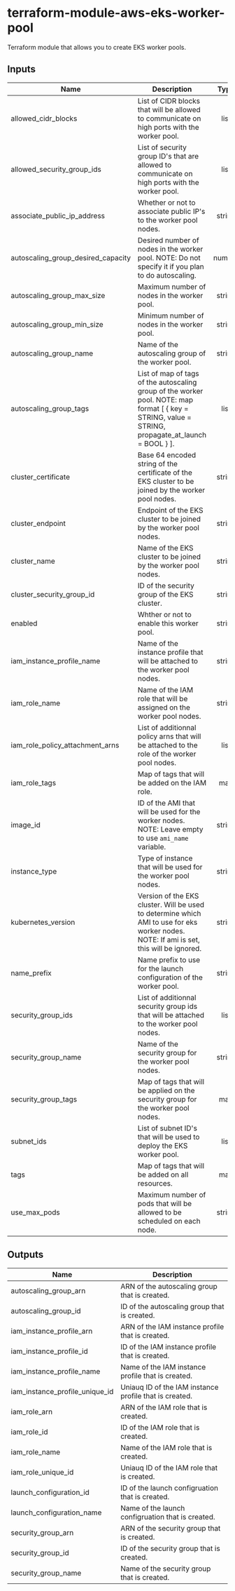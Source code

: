 # terraform-module-aws-eks-worker-pool

Terraform module that allows you to create EKS worker pools.

<!-- BEGINNING OF PRE-COMMIT-TERRAFORM DOCS HOOK -->
## Inputs

| Name | Description | Type | Default | Required |
|------|-------------|:----:|:-----:|:-----:|
| allowed\_cidr\_blocks | List of CIDR blocks that will be allowed to communicate on high ports with the worker pool. | list | `[]` | no |
| allowed\_security\_group\_ids | List of security group ID's that are allowed to communicate on high ports with the worker pool. | list | `[]` | no |
| associate\_public\_ip\_address | Whether or not to associate public IP's to the worker pool nodes. | string | `"false"` | no |
| autoscaling\_group\_desired\_capacity | Desired number of nodes in the worker pool. NOTE: Do not specify it if you plan to do autoscaling. | number | `"null"` | no |
| autoscaling\_group\_max\_size | Maximum number of nodes in the worker pool. | string | `"10"` | no |
| autoscaling\_group\_min\_size | Minimum number of nodes in the worker pool. | string | `"2"` | no |
| autoscaling\_group\_name | Name of the autoscaling group of the worker pool. | string | `"eks-worker-pool"` | no |
| autoscaling\_group\_tags | List of map of tags of the autoscaling group of the worker pool. NOTE: map format [ { key = STRING, value = STRING, propagate_at_launch = BOOL } ]. | list | `[]` | no |
| cluster\_certificate | Base 64 encoded string of the certificate of the EKS cluster to be joined by the worker pool nodes. | string | n/a | yes |
| cluster\_endpoint | Endpoint of the EKS cluster to be joined by the worker pool nodes. | string | n/a | yes |
| cluster\_name | Name of the EKS cluster to be joined by the worker pool nodes. | string | n/a | yes |
| cluster\_security\_group\_id | ID of the security group of the EKS cluster. | string | n/a | yes |
| enabled | Whther or not to enable this worker pool. | string | `"true"` | no |
| iam\_instance\_profile\_name | Name of the instance profile that will be attached to the worker pool nodes. | string | `"eks-worker-pool"` | no |
| iam\_role\_name | Name of the IAM role that will be assigned on the worker pool nodes. | string | `"eks-worker-pool"` | no |
| iam\_role\_policy\_attachment\_arns | List of additionnal policy arns that will be attached to the role of the worker pool nodes. | list | `[]` | no |
| iam\_role\_tags | Map of tags that will be added on the IAM role. | map | `{}` | no |
| image\_id | ID of the AMI that will be used for the worker nodes. NOTE: Leave empty to use `ami_name` variable. | string | `""` | no |
| instance\_type | Type of instance that will be used for the worker pool nodes. | string | `"t3.small"` | no |
| kubernetes\_version | Version of the EKS cluster. Will be used to determine which AMI to use for eks worker nodes. NOTE: If ami is set, this will be ignored. | string | n/a | yes |
| name\_prefix | Name prefix to use for the launch configuration of the worker pool. | string | `"eks-worker-pool"` | no |
| security\_group\_ids | List of additionnal security group ids that will be attached to the worker pool nodes. | list | `[]` | no |
| security\_group\_name | Name of the security group for the worker pool nodes. | string | `"eks-worker-pool"` | no |
| security\_group\_tags | Map of tags that will be applied on the security group for the worker pool nodes. | map | `{}` | no |
| subnet\_ids | List of subnet ID's that will be used to deploy the EKS worker pool. | list | n/a | yes |
| tags | Map of tags that will be added on all resources. | map | `{}` | no |
| use\_max\_pods | Maximum number of pods that will be allowed to be scheduled on each node. | string | `"false"` | no |

## Outputs

| Name | Description |
|------|-------------|
| autoscaling\_group\_arn | ARN of the autoscaling group that is created. |
| autoscaling\_group\_id | ID of the autoscaling group that is created. |
| iam\_instance\_profile\_arn | ARN of the IAM instance profile that is created. |
| iam\_instance\_profile\_id | ID of the IAM instance profile that is created. |
| iam\_instance\_profile\_name | Name of the IAM instance profile that is created. |
| iam\_instance\_profile\_unique\_id | Uniauq ID of the IAM instance profile that is created. |
| iam\_role\_arn | ARN of the IAM role that is created. |
| iam\_role\_id | ID of the IAM role that is created. |
| iam\_role\_name | Name of the IAM role that is created. |
| iam\_role\_unique\_id | Uniauq ID of the IAM role that is created. |
| launch\_configuration\_id | ID of the launch configruation that is created. |
| launch\_configuration\_name | Name of the launch configruation that is created. |
| security\_group\_arn | ARN of the security group that is created. |
| security\_group\_id | ID of the security group that is created. |
| security\_group\_name | Name of the security group that is created. |

<!-- END OF PRE-COMMIT-TERRAFORM DOCS HOOK -->
